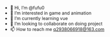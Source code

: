- 👋 Hi, I’m @fufu0
- 👀 I’m interested in game and animation
- 🌱 I’m currently learning vue
- 💞️ I’m looking to collaborate on doing project
- 📫 How to reach me q2938066918@163.com

<!---
fufu0/fufu0 is a ✨ special ✨ repository because its `README.md` (this file) appears on your GitHub profile.
You can click the Preview link to take a look at your changes.
--->
